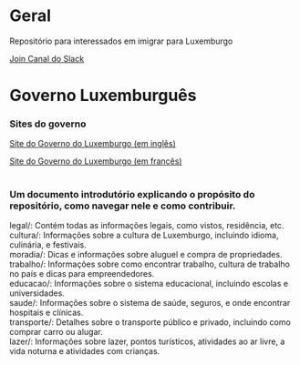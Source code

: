 # Geral
Repositório para interessados em imigrar para Luxemburgo

[Join Canal do Slack](https://join.slack.com/t/ti-no-luxemburgo/shared_invite/zt-2f5om04aa-GqZD3c8JjDss7Qz4K_sMxQ)

# Governo Luxemburguês

### Sites do governo
[Site do Governo do Luxemburgo (em inglês) ](https://guichet.public.lu/en/citoyens.html)

[Site do Governo do Luxemburgo (em francês) ](https://guichet.public.lu/fr/citoyens.html)

# 
### Um documento introdutório explicando o propósito do repositório, como navegar nele e como contribuir.  
legal/: Contém todas as informações legais, como vistos, residência, etc.  
cultura/: Informações sobre a cultura de Luxemburgo, incluindo idioma, culinária, e festivais.    
moradia/: Dicas e informações sobre aluguel e compra de propriedades.  
trabalho/: Informações sobre como encontrar trabalho, cultura de trabalho no país e dicas para empreendedores.  
educacao/: Informações sobre o sistema educacional, incluindo escolas e universidades.  
saude/: Informações sobre o sistema de saúde, seguros, e onde encontrar hospitais e clínicas.  
transporte/: Detalhes sobre o transporte público e privado, incluindo como comprar carro ou alugar.   
lazer/: Informações sobre lazer, pontos turísticos, atividades ao ar livre, a vida noturna e atividades com crianças.

<!-- criar mapa mental : Luiz -->
